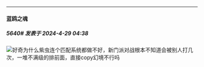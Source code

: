 ﻿
*****

####  蓝鸥之魂  
##### 5640#       发表于 2024-4-29 04:38

<img src="https://static.saraba1st.com/image/smiley/face2017/245.png" referrerpolicy="no-referrer">好奇为什么紫虫连个匹配系统都做不好，新门派对战根本不知道会被别人打几次，一堆不满级的排前面，直接copy幻境不行吗

